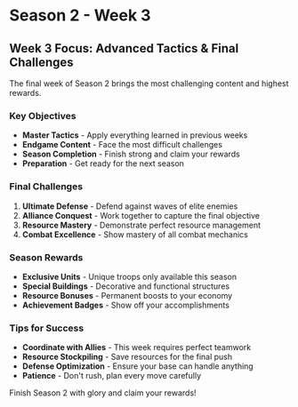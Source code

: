 # Season 2 - Week 3

## Week 3 Focus: Advanced Tactics & Final Challenges

The final week of Season 2 brings the most challenging content and highest rewards.

### Key Objectives

- **Master Tactics** - Apply everything learned in previous weeks
- **Endgame Content** - Face the most difficult challenges
- **Season Completion** - Finish strong and claim your rewards
- **Preparation** - Get ready for the next season

### Final Challenges

1. **Ultimate Defense** - Defend against waves of elite enemies
2. **Alliance Conquest** - Work together to capture the final objective
3. **Resource Mastery** - Demonstrate perfect resource management
4. **Combat Excellence** - Show mastery of all combat mechanics

### Season Rewards

- **Exclusive Units** - Unique troops only available this season
- **Special Buildings** - Decorative and functional structures
- **Resource Bonuses** - Permanent boosts to your economy
- **Achievement Badges** - Show off your accomplishments

### Tips for Success

- **Coordinate with Allies** - This week requires perfect teamwork
- **Resource Stockpiling** - Save resources for the final push
- **Defense Optimization** - Ensure your base can handle anything
- **Patience** - Don't rush, plan every move carefully

Finish Season 2 with glory and claim your rewards!
